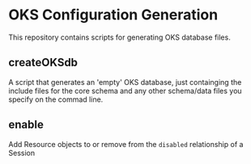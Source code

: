 # OKS Configuration Generation
This repository contains scripts for generating OKS database files.

## createOKSdb

   A script that generates an 'empty' OKS database, just containging
the include files for the core schema and any other schema/data files
you specify on the commad line.

## enable

  Add Resource objects to or remove from the `disabled` relationship
of a Session
